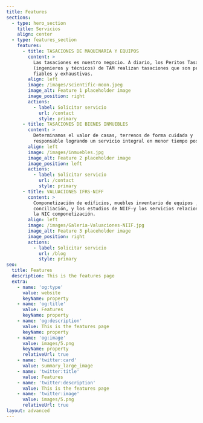 ```yaml
---
title: Features
sections:
  - type: hero_section
    title: Servicios
    align: center
  - type: features_section
    features:
      - title: TASACIONES DE MAQUINARIA Y EQUIPOS
        content: >
          Las tasaciones es nuestro negocio. A diario, los Peritos Tasadores
          (ingenieros y técnicos) de TAM realizan tasaciones que son precisas,
          fiables y exhaustivas.
        align: left
        image: /images/scientific-moon.jpeg
        image_alt: Feature 1 placeholder image
        image_position: right
        actions:
          - label: Solicitar servicio
            url: /contact
            style: primary
      - title: TASACIONES DE BIENES INMUEBLES
        content: >
          Determinamos el valor de casas, terrenos de forma cuidada y
          responsable logrando un servicio integral en menor tiempo posible.
        align: left
        image: /images/inmuebles.jpg
        image_alt: Feature 2 placeholder image
        image_position: left
        actions:
          - label: Solicitar servicio
            url: /contact
            style: primary
      - title: VALUACIONES IFRS-NIFF
        content: >
          Componetización de edificios, muebles inventario de equipos , la
          conciliación, y los estudios de NIIF-y los servicios relacionados con
          la NIC componetización.
        align: left
        image: /images/Galeria-Valuaciones-NIIF.jpg
        image_alt: Feature 3 placeholder image
        image_position: right
        actions:
          - label: Solicitar servicio
            url: /blog
            style: primary
seo:
  title: Features
  description: This is the features page
  extra:
    - name: 'og:type'
      value: website
      keyName: property
    - name: 'og:title'
      value: Features
      keyName: property
    - name: 'og:description'
      value: This is the features page
      keyName: property
    - name: 'og:image'
      value: images/5.png
      keyName: property
      relativeUrl: true
    - name: 'twitter:card'
      value: summary_large_image
    - name: 'twitter:title'
      value: Features
    - name: 'twitter:description'
      value: This is the features page
    - name: 'twitter:image'
      value: images/5.png
      relativeUrl: true
layout: advanced
---
```

